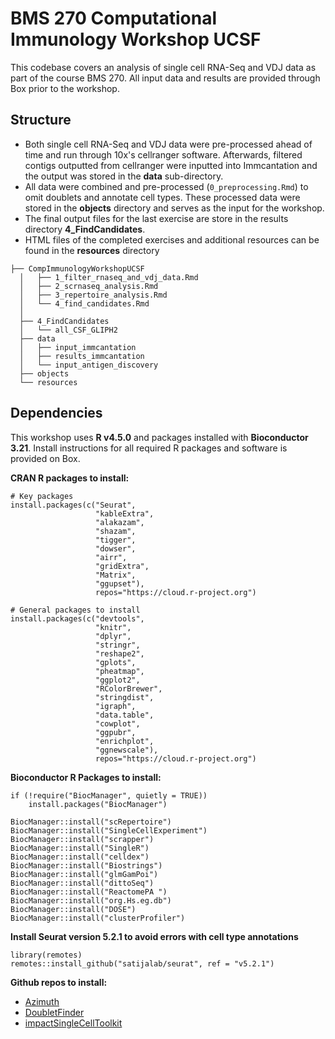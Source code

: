# BMS 270 Computational Immunology Workshop UCSF

This codebase covers an analysis of single cell RNA-Seq and VDJ data as part of the course BMS 270. All input data and results are provided through Box prior to the workshop.

## Structure

* Both single cell RNA-Seq and VDJ data were pre-processed ahead of time and run through 10x's cellranger software. Afterwards, filtered contigs outputted from cellranger were inputted into Immcantation and the output was stored in the **data** sub-directory. 
* All data were combined and pre-processed (```0_preprocessing.Rmd```) to omit doublets and annotate cell types. These processed data were stored in the **objects** directory and serves as the input for the workshop. 
* The final output files for the last exercise are store in the results directory **4_FindCandidates**. 
* HTML files of the completed exercises and additional resources can be found in the **resources** directory

```
├── CompImmunologyWorkshopUCSF
  │   ├── 1_filter_rnaseq_and_vdj_data.Rmd
  │   ├── 2_scrnaseq_analysis.Rmd
  │   ├── 3_repertoire_analysis.Rmd
  │   └── 4_find_candidates.Rmd
  │
  ├── 4_FindCandidates
  │   └── all_CSF_GLIPH2
  ├── data
  │   ├── input_immcantation
  │   ├── results_immcantation
  │   └── input_antigen_discovery
  ├── objects
  └── resources
```

## Dependencies

This workshop uses **R v4.5.0** and packages installed with **Bioconductor 3.21**. Install instructions for all required R packages and software is provided on Box. 

**CRAN R packages to install:**
```{r}
# Key packages
install.packages(c("Seurat",
                   "kableExtra",
                   "alakazam",
                   "shazam",
                   "tigger",
                   "dowser",
                   "airr",
                   "gridExtra",
                   "Matrix",
                   "ggupset"),
                   repos="https://cloud.r-project.org")

# General packages to install
install.packages(c("devtools",
                   "knitr",
                   "dplyr",
                   "stringr",
                   "reshape2",
                   "gplots",
                   "pheatmap",
                   "ggplot2",
                   "RColorBrewer",
                   "stringdist",
                   "igraph",
                   "data.table",
                   "cowplot",
                   "ggpubr",
                   "enrichplot",
                   "ggnewscale"),
                   repos="https://cloud.r-project.org")
```

**Bioconductor R Packages to install:**
```{r}
if (!require("BiocManager", quietly = TRUE))
    install.packages("BiocManager")

BiocManager::install("scRepertoire")
BiocManager::install("SingleCellExperiment")
BiocManager::install("scrapper")
BiocManager::install("SingleR")
BiocManager::install("celldex")
BiocManager::install("Biostrings")
BiocManager::install("glmGamPoi")
BiocManager::install("dittoSeq")
BiocManager::install("ReactomePA ")
BiocManager::install("org.Hs.eg.db")
BiocManager::install("DOSE")
BiocManager::install("clusterProfiler")
```

**Install Seurat version 5.2.1 to avoid errors with cell type annotations**
```{r}
library(remotes)
remotes::install_github("satijalab/seurat", ref = "v5.2.1")
```

**Github repos to install:**

* [Azimuth](https://github.com/satijalab/azimuth "Azimuth")
* [DoubletFinder](https://github.com/chris-mcginnis-ucsf/DoubletFinder "DoubletFinder")
* [impactSingleCellToolkit](https://github.com/UCSF-Wilson-Lab/impactSingleCellToolkit "impactSingleCellToolkit")